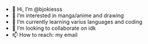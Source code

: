 - 👋 Hi, I’m @bjokiesss
- 👀 I’m interested in manga/anime and drawing
- 🌱 I’m currently learning varius languages and coding
- 💞️ I’m looking to collaborate on idk
- 📫 How to reach: my email

<!---
bjokiesss/bjokiessss
--->
